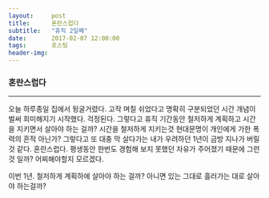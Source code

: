 ```yaml
---
layout:	    post
title: 	    혼란스럽다
subtitle:   "휴직 2일째"
date:       2017-02-07 12:00:00
tags:       포스팅
header-img: 
---
```


### 혼란스럽다
----

오늘 하루종일 집에서 뒹굴거렸다. 고작 며칠 쉬었다고 명확히 구분되었던 시간 개념이 벌써 희미해지기 시작했다.  걱정된다. 그렇다고 휴직 기간동안 철저하게 계획하고 시간을 지키면서 살아야 하는 걸까? 시간을 철저하게 지키는것 현대문명이 개인에게 가한 폭력의 흔적 아닌가?  그렇다고 또 대충 막 살다가는 내가 우려하던 1년이 금방 지나가 버릴것 같다. 혼란스럽다.  평생동안 한번도 경험해 보지 못했던 자유가 주어졌기 때문에 그런것 일까? 어찌해야할지 모르겠다.  


이번 1년. 철저하게 계획하에 살아야 하는 걸까? 아니면 있는 그대로 흘러가는 대로 살아야 하는걸까?

